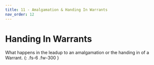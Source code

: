 ```yaml
---
title: 11 - Amalgamation & Handing In Warrants
nav_order: 12
---
```


# Handing In Warrants

What happens in the leadup to an amalgamation or the handing in of a Warrant.
{: .fs-6 .fw-300 }
